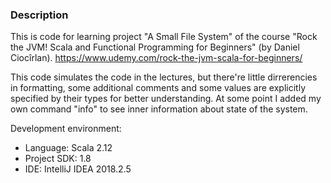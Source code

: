 ### Description

This is code for learning project "A Small File System" of the course "Rock the JVM! Scala and Functional Programming for Beginners" (by Daniel Ciocîrlan).
https://www.udemy.com/rock-the-jvm-scala-for-beginners/

This code simulates the code in the lectures, but there're little dirrerencies in formatting, some additional comments and some values are explicitly specified by their types for better understanding. At some point I added my own command "info" to see inner information about state of the system.

Development environment:
* Language: Scala 2.12
* Project SDK: 1.8
* IDE: IntelliJ IDEA 2018.2.5